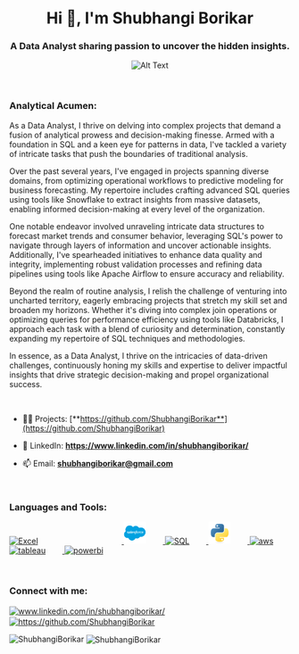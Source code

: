 <h1 align="center">Hi 👋, I'm Shubhangi Borikar</h1>
<h3 align="center">A Data Analyst sharing passion to uncover the hidden insights.</h3>

<p align="center">
  <img src="https://media.giphy.com/media/n6mEMqAuYOQ8l8qcEE/giphy.gif" alt="Alt Text">
</p>

<br />

<h3 align="left">Analytical Acumen:</h3>
As a Data Analyst, I thrive on delving into complex projects that demand a fusion of analytical prowess and decision-making finesse. Armed with a foundation in SQL and a keen eye for patterns in data, I've tackled a variety of intricate tasks that push the boundaries of traditional analysis.

Over the past several years, I've engaged in projects spanning diverse domains, from optimizing operational workflows to predictive modeling for business forecasting. My repertoire includes crafting advanced SQL queries using tools like Snowflake to extract insights from massive datasets, enabling informed decision-making at every level of the organization.

One notable endeavor involved unraveling intricate data structures to forecast market trends and consumer behavior, leveraging SQL's power to navigate through layers of information and uncover actionable insights. Additionally, I've spearheaded initiatives to enhance data quality and integrity, implementing robust validation processes and refining data pipelines using tools like Apache Airflow to ensure accuracy and reliability.

Beyond the realm of routine analysis, I relish the challenge of venturing into uncharted territory, eagerly embracing projects that stretch my skill set and broaden my horizons. Whether it's diving into complex join operations or optimizing queries for performance efficiency using tools like Databricks, I approach each task with a blend of curiosity and determination, constantly expanding my repertoire of SQL techniques and methodologies.

In essence, as a Data Analyst, I thrive on the intricacies of data-driven challenges, continuously honing my skills and expertise to deliver impactful insights that drive strategic decision-making and propel organizational success.

<br />

- 👨‍💻 Projects: [**https://github.com/ShubhangiBorikar**](https://github.com/ShubhangiBorikar)

- 🔗 LinkedIn: **https://www.linkedin.com/in/shubhangiborikar/**

- 📫 Email: **shubhangiborikar@gmail.com**

<br />

<h3 align="left">Languages and Tools:</h3>
<p align="left"> 
 <p>
  <a href="https://www.microsoft.com/excel" target="_blank" rel="noreferrer">
    <img src="https://github.com/sempostma/office365-icons/blob/master/svg/excel.svg" alt="Excel" width="40" height="40" style="margin-right: 150px;"/>
  </a>
  <a href="https://www.salesforce.com/" target="_blank" rel="noreferrer">
    <img src="https://raw.githubusercontent.com/devicons/devicon/master/icons/salesforce/salesforce-original.svg" alt="salesforce" width="40" height="40" style="margin-right: 30px;"/>
  </a>
  <a href="https://sqliteonline.com/" target="_blank" rel="noreferrer">
    <img src="https://cdn.jsdelivr.net/gh/devicons/devicon/icons/sqlite/sqlite-plain-wordmark.svg" alt="SQL" width="40" height="40" style="margin-right: 30px;"/>
  </a>
  <a href="https://www.python.org" target="_blank" rel="noreferrer">
    <img src="https://raw.githubusercontent.com/devicons/devicon/master/icons/python/python-original.svg" alt="python" width="40" height="40" style="margin-right: 30px;"/>
  </a>
  <a href="https://aws.amazon.com/" target="_blank" rel="noreferrer">
    <img src="https://cdn.jsdelivr.net/gh/devicons/devicon/icons/amazonwebservices/amazonwebservices-original-wordmark.svg" alt="aws" width="40" height="40" style="margin-right: 30px;"/>
  </a>
  <a href="https://www.tableau.com/" target="_blank" rel="noreferrer">
    <img src="https://raw.githubusercontent.com/tableau/tableau-viz-lwc/master/force-app/main/default/lwc/tableauViz/tableauViz.svg" alt="tableau" width="40" height="40" style="margin-right: 30px;"/>
  </a>
  <a href="https://powerbi.microsoft.com/en-us/" target="_blank" rel="noreferrer">
    <img src="https://github.com/microsoft/PowerBI-Icons/blob/main/SVG/Power-BI.svg" alt="powerbi" width="40" height="40" style="margin-right: 30px;"/>
  </a>
</p>

<br />

<h3 align="left">Connect with me:</h3>
<p align="left">
<a href="https://linkedin.com/in/www.linkedin.com/in/shubhangiborikar/" target="blank"><img align="center" src="https://raw.githubusercontent.com/rahuldkjain/github-profile-readme-generator/master/src/images/icons/Social/linked-in-alt.svg" alt="www.linkedin.com/in/shubhangiborikar/" height="30" width="40" /></a>
<a href="https://github.com/ShubhangiBorikar" target="blank"><img align="center" src="https://cdn.jsdelivr.net/gh/devicons/devicon/icons/github/github-original.svg" alt="https://github.com/ShubhangiBorikar" height="30" width="40" /></a>

<br />

<p><img align="left" src="https://github-readme-stats.vercel.app/api/top-langs?username=ShubhangiBorikar&show_icons=true&locale=en&layout=compact" alt="ShubhangiBorikar" /> </p>


<p>&nbsp;<img align="center" src="https://github-readme-stats.vercel.app/api?username=ShubhangiBorikar&show_icons=true&locale=en" alt="ShubhangiBorikar" /></p>

